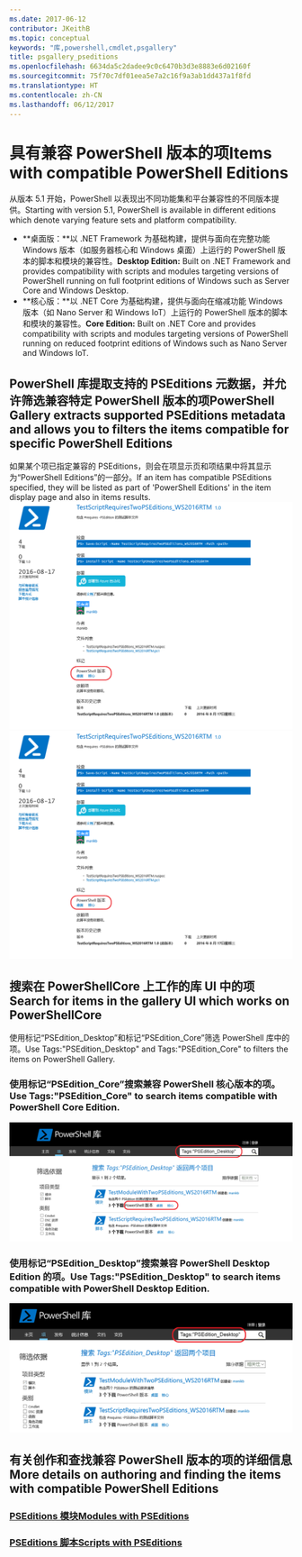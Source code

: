 ```yaml
---
ms.date: 2017-06-12
contributor: JKeithB
ms.topic: conceptual
keywords: "库,powershell,cmdlet,psgallery"
title: psgallery_pseditions
ms.openlocfilehash: 6634da5c2dadee9c0c6470b3d3e8883e6d02160f
ms.sourcegitcommit: 75f70c7df01eea5e7a2c16f9a3ab1dd437a1f8fd
ms.translationtype: HT
ms.contentlocale: zh-CN
ms.lasthandoff: 06/12/2017
---
```

# <a name="items-with-compatible-powershell-editions"></a><span data-ttu-id="eb60d-103">具有兼容 PowerShell 版本的项</span><span class="sxs-lookup"><span data-stu-id="eb60d-103">Items with compatible PowerShell Editions</span></span>
<span data-ttu-id="eb60d-104">从版本 5.1 开始，PowerShell 以表现出不同功能集和平台兼容性的不同版本提供。</span><span class="sxs-lookup"><span data-stu-id="eb60d-104">Starting with version 5.1, PowerShell is available in different editions which denote varying feature sets and platform compatibility.</span></span>

- <span data-ttu-id="eb60d-105">**桌面版：**以 .NET Framework 为基础构建，提供与面向在完整功能 Windows 版本（如服务器核心和 Windows 桌面）上运行的 PowerShell 版本的脚本和模块的兼容性。</span><span class="sxs-lookup"><span data-stu-id="eb60d-105">**Desktop Edition:** Built on .NET Framework and provides compatibility with scripts and modules targeting versions of PowerShell running on full footprint editions of Windows such as Server Core and Windows Desktop.</span></span>
- <span data-ttu-id="eb60d-106">**核心版：**以 .NET Core 为基础构建，提供与面向在缩减功能 Windows 版本（如 Nano Server 和 Windows IoT）上运行的 PowerShell 版本的脚本和模块的兼容性。</span><span class="sxs-lookup"><span data-stu-id="eb60d-106">**Core Edition:** Built on .NET Core and provides compatibility with scripts and modules targeting versions of PowerShell running on reduced footprint editions of Windows such as Nano Server and Windows IoT.</span></span>

## <a name="powershell-gallery-extracts-supported-pseditions-metadata-and-allows-you-to-filters-the-items-compatible-for-specific-powershell-editions"></a><span data-ttu-id="eb60d-107">PowerShell 库提取支持的 PSEditions 元数据，并允许筛选兼容特定 PowerShell 版本的项</span><span class="sxs-lookup"><span data-stu-id="eb60d-107">PowerShell Gallery extracts supported PSEditions metadata and allows you to filters the items compatible for specific PowerShell Editions</span></span>

<span data-ttu-id="eb60d-108">如果某个项已指定兼容的 PSEditions，则会在项显示页和项结果中将其显示为“PowerShell Editions”的一部分。</span><span class="sxs-lookup"><span data-stu-id="eb60d-108">If an item has compatible PSEditions specified, they will be listed as part of 'PowerShell Editions' in the item display page and also in items results.</span></span>
<span data-ttu-id="eb60d-109">![具有 PSEditions 的项显示页](Images/ItemDisplayPageWithPSEditions.PNG)</span><span class="sxs-lookup"><span data-stu-id="eb60d-109">![Item display page with PSEditions](Images/ItemDisplayPageWithPSEditions.PNG)</span></span>

## <a name="search-for-items-in-the-gallery-ui-which-works-on-powershellcore"></a><span data-ttu-id="eb60d-110">搜索在 PowerShellCore 上工作的库 UI 中的项</span><span class="sxs-lookup"><span data-stu-id="eb60d-110">Search for items in the gallery UI which works on PowerShellCore</span></span>
<span data-ttu-id="eb60d-111">使用标记“PSEdition_Desktop”和标记“PSEdition_Core”筛选 PowerShell 库中的项。</span><span class="sxs-lookup"><span data-stu-id="eb60d-111">Use Tags:"PSEdition_Desktop" and Tags:"PSEdition_Core" to filters the items on PowerShell Gallery.</span></span>

### <a name="use-tagspseditioncore-to-search-items-compatible-with-powershell-core-edition"></a><span data-ttu-id="eb60d-112">使用标记“PSEdition_Core”搜索兼容 PowerShell 核心版本的项。</span><span class="sxs-lookup"><span data-stu-id="eb60d-112">Use Tags:"PSEdition_Core" to search items compatible with PowerShell Core Edition.</span></span>
![在结果中搜索兼容 Core PSEdition 的项](Images/SearchResultsWithPSEditions.PNG)

### <a name="use-tagspseditiondesktop-to-search-items-compatible-with-powershell-desktop-edition"></a><span data-ttu-id="eb60d-114">使用标记“PSEdition_Desktop”搜索兼容 PowerShell Desktop Edition 的项。</span><span class="sxs-lookup"><span data-stu-id="eb60d-114">Use Tags:"PSEdition_Desktop" to search items compatible with PowerShell Desktop Edition.</span></span>
![在结果中搜索兼容 Desktop PSEdition 的项](Images/SearchResultsWithPSEdition_Desktop.PNG)

## <a name="more-details-on-authoring-and-finding-the-items-with-compatible-powershell-editions"></a><span data-ttu-id="eb60d-116">有关创作和查找兼容 PowerShell 版本的项的详细信息</span><span class="sxs-lookup"><span data-stu-id="eb60d-116">More details on authoring and finding the items with compatible PowerShell Editions</span></span>
### <a name="modules-with-pseditionspsgetmodulemodulewithpseditionsupportmd"></a>[<span data-ttu-id="eb60d-117">PSEditions 模块</span><span class="sxs-lookup"><span data-stu-id="eb60d-117">Modules with PSEditions</span></span>](../psget/module/modulewithpseditionsupport.md)
### <a name="scripts-with-pseditionspsgetscriptscriptwithpseditionsupportmd"></a>[<span data-ttu-id="eb60d-118">PSEditions 脚本</span><span class="sxs-lookup"><span data-stu-id="eb60d-118">Scripts with PSEditions</span></span>](../psget/script/scriptwithpseditionsupport.md)

